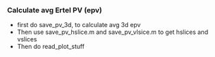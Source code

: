 ### Calculate avg Ertel PV (epv)
* first do save_pv_3d, to calculate avg 3d epv
* Then use save_pv_hslice.m and save_pv_vlsice.m to get hslices and vslices 
* Then do read_plot_stuff
